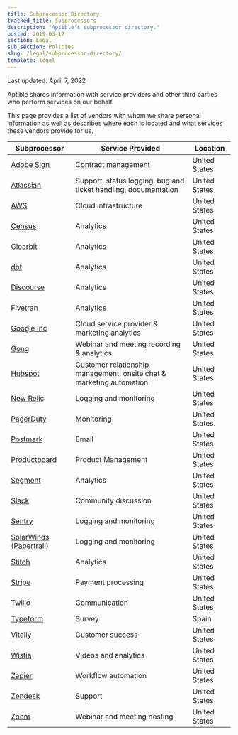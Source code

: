 ```yaml
---
title: Subprocessor Directory
tracked_title: Subprocessors
description: "Aptible's subprocessor directory."
posted: 2019-03-17
section: Legal
sub_section: Policies
slug: /legal/subprocessor-directory/
template: legal
---
```


Last updated: April 7, 2022

Aptible shares information with service providers and other third parties who perform services on our behalf.

This page provides a list of vendors with whom we share personal information as well as describes where each is located and what services these vendors provide for us.


| Subprocessor                                                     | Service Provided                                                     | Location      |
|------------------------------------------------------------------|----------------------------------------------------------------------|---------------|
| [Adobe Sign](https://acrobat.adobe.com/us/en/sign.html)          | Contract management                                                  | United States |
| [Atlassian](https://www.atlassian.com/)                          | Support, status logging, bug and ticket handling, documentation      | United States |
| [AWS](https://aws.amazon.com)                                    | Cloud infrastructure                                                 | United States |
| [Census](https://www.getcensus.com/)                             | Analytics                                                            | United States |
| [Clearbit](https://clearbit.com/)                                | Analytics                                                            | United States |
| [dbt](https://www.getdbt.com/)                                   | Analytics                                                            | United States |
| [Discourse](https://www.discourse.org)                           | Analytics                                                            | United States |
| [Fivetran](https://www.fivetran.com/)                            | Analytics                                                            | United States |
| [Google Inc](https://about.google/)                              | Cloud service provider & marketing analytics                         | United States |
| [Gong](https://www.gong.io/)                                     | Webinar and meeting recording & analytics                            | United States |
| [Hubspot](https://www.hubspot.com/)                              | Customer relationship management, onsite chat & marketing automation | United States |
| [New Relic](https://newrelic.com)                                | Logging and monitoring                                               | United States |
| [PagerDuty](https://www.pagerduty.com/)                          | Monitoring                                                           | United States |
| [Postmark](https://postmarkapp.com)                              | Email                                                                | United States |
| [Productboard](https://www.productboard.com/)                    | Product Management                                                   | United States |
| [Segment](https://www.segment.com)                               | Analytics                                                            | United States |
| [Slack](https://slack.com)                                       | Community discussion                                                 | United States |
| [Sentry](https://sentry.io)                                      | Logging and monitoring                                               | United States |
| [SolarWinds (Papertrail)](https://www.solarwinds.com/papertrail) | Logging and monitoring                                               | United States |
| [Stitch](https://www.stitchdata.com/)                            | Analytics                                                            | United States |
| [Stripe](https://stripe.com)                                     | Payment processing                                                   | United States |
| [Twilio](https://www.twilio.com)                                 | Communication                                                        | United States |
| [Typeform](https://www.typeform.com/)                            | Survey                                                               | Spain         |
| [Vitally](https://www.vitally.io/)                               | Customer success                                                     | United States |
| [Wistia](https://wistia.com/)                                    | Videos and analytics                                                 | United States |
| [Zapier](https://zapier.com/apps/integrations)                   | Workflow automation                                                  | United States |
| [Zendesk](https://www.zendesk.com)                               | Support                                                              | United States |
| [Zoom](https://zoom.us)                                          | Webinar and meeting hosting                                          | United States |

